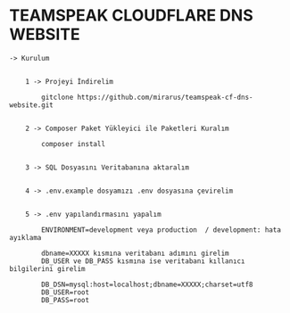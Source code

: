 # TEAMSPEAK CLOUDFLARE DNS WEBSITE

    -> Kurulum
        

        1 -> Projeyi İndirelim

            gitclone https://github.com/mirarus/teamspeak-cf-dns-website.git


        2 -> Composer Paket Yükleyici ile Paketleri Kuralım

            composer install


        3 -> SQL Dosyasını Veritabanına aktaralım
        

        4 -> .env.example dosyamızı .env dosyasına çevirelim


        5 -> .env yapılandırmasını yapalım

            ENVIRONMENT=development veya production  / development: hata ayıklama
                
            dbname=XXXXX kısmına veritabanı adımını girelim
            DB_USER ve DB_PASS kısmına ise veritabanı kıllanıcı bilgilerini girelim

            DB_DSN=mysql:host=localhost;dbname=XXXXX;charset=utf8
            DB_USER=root
            DB_PASS=root